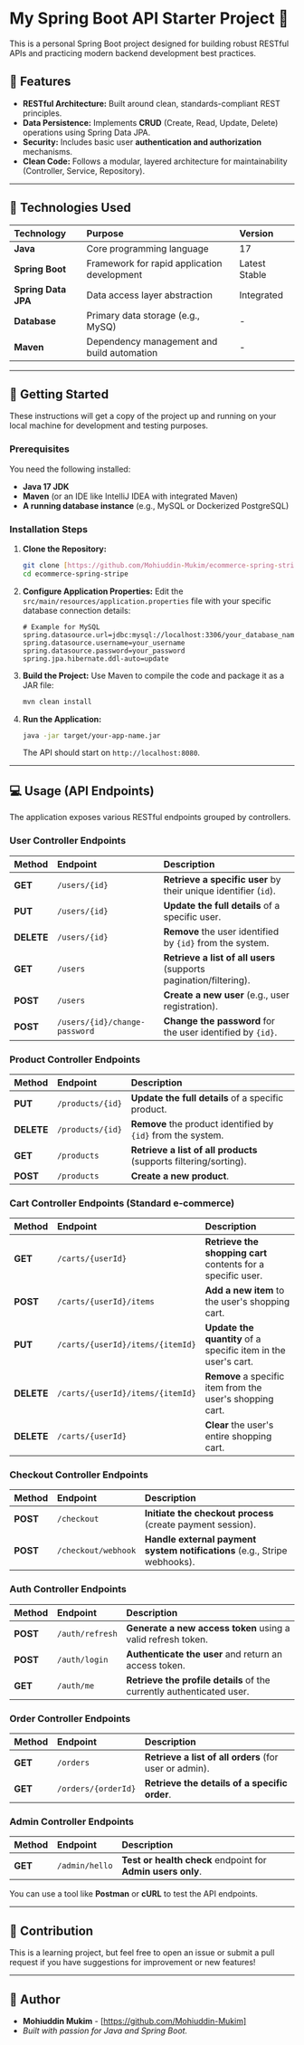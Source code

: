 # My Spring Boot API Starter Project 🚀

This is a personal Spring Boot project designed for building robust RESTful APIs and practicing modern backend development best practices.

## 🌟 Features

* **RESTful Architecture:** Built around clean, standards-compliant REST principles.
* **Data Persistence:** Implements **CRUD** (Create, Read, Update, Delete) operations using Spring Data JPA.
* **Security:** Includes basic user **authentication and authorization** mechanisms.
* **Clean Code:** Follows a modular, layered architecture for maintainability (Controller, Service, Repository).

***

## 🔧 Technologies Used

| Technology | Purpose                                     | Version       |
| :--- |:--------------------------------------------|:--------------|
| **Java** | Core programming language                   | 17            |
| **Spring Boot** | Framework for rapid application development | Latest Stable |
| **Spring Data JPA** | Data access layer abstraction               | Integrated    |
| **Database** | Primary data storage (e.g., MySQ)           | -             |
| **Maven** | Dependency management and build automation  | -             |

***

## 🏃 Getting Started

These instructions will get a copy of the project up and running on your local machine for development and testing purposes.

### Prerequisites

You need the following installed:

* **Java 17 JDK**
* **Maven** (or an IDE like IntelliJ IDEA with integrated Maven)
* **A running database instance** (e.g., MySQL or Dockerized PostgreSQL)

### Installation Steps

1.  **Clone the Repository:**
    ```bash
    git clone [https://github.com/Mohiuddin-Mukim/ecommerce-spring-stripe.git](https://github.com/Mohiuddin-Mukim/ecommerce-spring-stripe.git)
    cd ecommerce-spring-stripe
    ```

2.  **Configure Application Properties:**
    Edit the `src/main/resources/application.properties` file with your specific database connection details:
    ```properties
    # Example for MySQL
    spring.datasource.url=jdbc:mysql://localhost:3306/your_database_name
    spring.datasource.username=your_username
    spring.datasource.password=your_password
    spring.jpa.hibernate.ddl-auto=update
    ```

3.  **Build the Project:**
    Use Maven to compile the code and package it as a JAR file:
    ```bash
    mvn clean install
    ```

4.  **Run the Application:**
    ```bash
    java -jar target/your-app-name.jar
    ```
    The API should start on `http://localhost:8080`.

***

## 💻 Usage (API Endpoints)

The application exposes various RESTful endpoints grouped by controllers.

### User Controller Endpoints

| Method | Endpoint | Description |
| :--- | :--- | :--- |
| **GET** | `/users/{id}` | **Retrieve a specific user** by their unique identifier (`id`). |
| **PUT** | `/users/{id}` | **Update the full details** of a specific user. |
| **DELETE** | `/users/{id}` | **Remove** the user identified by `{id}` from the system. |
| **GET** | `/users` | **Retrieve a list of all users** (supports pagination/filtering). |
| **POST** | `/users` | **Create a new user** (e.g., user registration). |
| **POST** | `/users/{id}/change-password` | **Change the password** for the user identified by `{id}`. |

### Product Controller Endpoints

| Method | Endpoint | Description |
| :--- | :--- | :--- |
| **PUT** | `/products/{id}` | **Update the full details** of a specific product. |
| **DELETE** | `/products/{id}` | **Remove** the product identified by `{id}` from the system. |
| **GET** | `/products` | **Retrieve a list of all products** (supports filtering/sorting). |
| **POST** | `/products` | **Create a new product**. |

### Cart Controller Endpoints (Standard e-commerce)

| Method | Endpoint | Description |
| :--- | :--- | :--- |
| **GET** | `/carts/{userId}` | **Retrieve the shopping cart** contents for a specific user. |
| **POST** | `/carts/{userId}/items` | **Add a new item** to the user's shopping cart. |
| **PUT** | `/carts/{userId}/items/{itemId}` | **Update the quantity** of a specific item in the user's cart. |
| **DELETE** | `/carts/{userId}/items/{itemId}` | **Remove** a specific item from the user's shopping cart. |
| **DELETE** | `/carts/{userId}` | **Clear** the user's entire shopping cart. |

### Checkout Controller Endpoints

| Method | Endpoint | Description |
| :--- | :--- | :--- |
| **POST** | `/checkout` | **Initiate the checkout process** (create payment session). |
| **POST** | `/checkout/webhook` | **Handle external payment system notifications** (e.g., Stripe webhooks). |

### Auth Controller Endpoints

| Method | Endpoint | Description |
| :--- | :--- | :--- |
| **POST** | `/auth/refresh` | **Generate a new access token** using a valid refresh token. |
| **POST** | `/auth/login` | **Authenticate the user** and return an access token. |
| **GET** | `/auth/me` | **Retrieve the profile details** of the currently authenticated user. |

### Order Controller Endpoints

| Method | Endpoint | Description |
| :--- | :--- | :--- |
| **GET** | `/orders` | **Retrieve a list of all orders** (for user or admin). |
| **GET** | `/orders/{orderId}` | **Retrieve the details of a specific order**. |

### Admin Controller Endpoints

| Method | Endpoint | Description |
| :--- | :--- | :--- |
| **GET** | `/admin/hello` | **Test or health check** endpoint for **Admin users only**. |

You can use a tool like **Postman** or **cURL** to test the API endpoints.

***

## 🤝 Contribution

This is a learning project, but feel free to open an issue or submit a pull request if you have suggestions for improvement or new features!

***

## 👤 Author

* **Mohiuddin Mukim** - [https://github.com/Mohiuddin-Mukim]
* *Built with passion for Java and Spring Boot.*